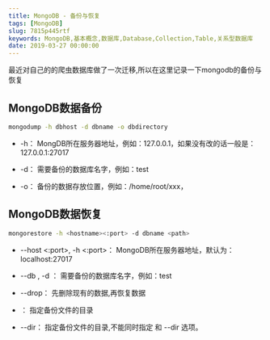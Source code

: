 ```yaml
---
title: MongoDB - 备份与恢复
tags: [MongoDB]
slug: 7815p445rtf
keywords: MongoDB,基本概念,数据库,Database,Collection,Table,关系型数据库
date: 2019-03-27 00:00:00
---
```


最近对自己的的爬虫数据库做了一次迁移,所以在这里记录一下mongodb的备份与恢复

## MongoDB数据备份

```bash
mongodump -h dbhost -d dbname -o dbdirectory
```
* -h： MongDB所在服务器地址，例如：127.0.0.1，如果没有改的话一般是：127.0.0.1:27017

*  -d： 需要备份的数据库名字，例如：test

*  -o： 备份的数据存放位置，例如：/home/root/xxx，



## MongoDB数据恢复
```bash
mongorestore -h <hostname><:port> -d dbname <path>
```

* --host <:port>, -h <:port>： MongoDB所在服务器地址，默认为： localhost:27017

* --db , -d ： 需要备份的数据库名字，例如：test

* --drop： 先删除现有的数据,再恢复数据

* <path>： 指定备份文件的目录


* --dir： 指定备份文件的目录,不能同时指定 <path> 和 --dir 选项。




